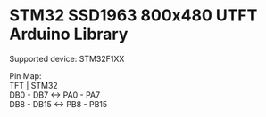 # STM32 SSD1963 800x480 UTFT Arduino Library

Supported device: STM32F1XX

Pin Map: <br>
TFT        |      STM32<br>
DB0 - DB7  <->  PA0 - PA7<br>
DB8 - DB15 <-> PB8 - PB15

